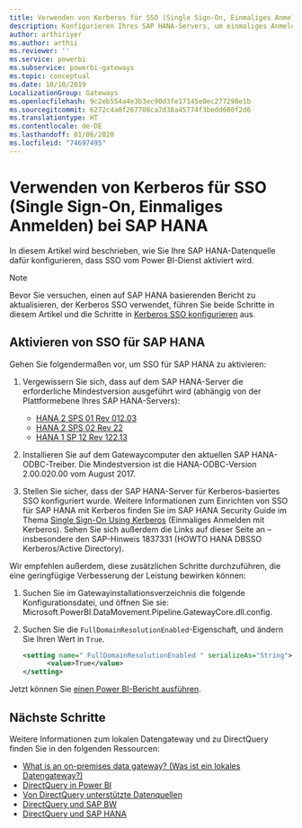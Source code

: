 ```yaml
---
title: Verwenden von Kerberos für SSO (Single Sign-On, Einmaliges Anmelden) bei SAP HANA
description: Konfigurieren Ihres SAP HANA-Servers, um einmaliges Anmelden vom Power BI-Dienst zu aktivieren
author: arthiriyer
ms.author: arthii
ms.reviewer: ''
ms.service: powerbi
ms.subservice: powerbi-gateways
ms.topic: conceptual
ms.date: 10/10/2019
LocalizationGroup: Gateways
ms.openlocfilehash: 9c2eb554a4e3b3ec90d3fe17145e0ec277298e1b
ms.sourcegitcommit: 6272c4a0f267708ca7d38a45774f3bedd680f2d6
ms.translationtype: HT
ms.contentlocale: de-DE
ms.lasthandoff: 01/06/2020
ms.locfileid: "74697495"
---
```

# <a name="use-kerberos-for-single-sign-on-sso-to-sap-hana"></a>Verwenden von Kerberos für SSO (Single Sign-On, Einmaliges Anmelden) bei SAP HANA

In diesem Artikel wird beschrieben, wie Sie Ihre SAP HANA-Datenquelle dafür konfigurieren, dass SSO vom Power BI-Dienst aktiviert wird.

> [!NOTE]
> Bevor Sie versuchen, einen auf SAP HANA basierenden Bericht zu aktualisieren, der Kerberos SSO verwendet, führen Sie beide Schritte in diesem Artikel und die Schritte in [Kerberos SSO konfigurieren](service-gateway-sso-kerberos.md) aus.

## <a name="enable-sso-for-sap-hana"></a>Aktivieren von SSO für SAP HANA

Gehen Sie folgendermaßen vor, um SSO für SAP HANA zu aktivieren:

1. Vergewissern Sie sich, dass auf dem SAP HANA-Server die erforderliche Mindestversion ausgeführt wird (abhängig von der Plattformebene Ihres SAP HANA-Servers):
   - [HANA 2 SPS 01 Rev 012.03](https://launchpad.support.sap.com/#/notes/2557386)
   - [HANA 2 SPS 02 Rev 22](https://launchpad.support.sap.com/#/notes/2547324)
   - [HANA 1 SP 12 Rev 122.13](https://launchpad.support.sap.com/#/notes/2528439)

2. Installieren Sie auf dem Gatewaycomputer den aktuellen SAP HANA-ODBC-Treiber. Die Mindestversion ist die HANA-ODBC-Version 2.00.020.00 vom August 2017.

3. Stellen Sie sicher, dass der SAP HANA-Server für Kerberos-basiertes SSO konfiguriert wurde. Weitere Informationen zum Einrichten von SSO für SAP HANA mit Kerberos finden Sie im SAP HANA Security Guide im Thema [Single Sign-On Using Kerberos](https://help.sap.com/viewer/b3ee5778bc2e4a089d3299b82ec762a7/2.0.03/1885fad82df943c2a1974f5da0eed66d.html) (Einmaliges Anmelden mit Kerberos). Sehen Sie sich außerdem die Links auf dieser Seite an – insbesondere den SAP-Hinweis 1837331 (HOWTO HANA DBSSO Kerberos/Active Directory).

Wir empfehlen außerdem, diese zusätzlichen Schritte durchzuführen, die eine geringfügige Verbesserung der Leistung bewirken können:

1. Suchen Sie im Gatewayinstallationsverzeichnis die folgende Konfigurationsdatei, und öffnen Sie sie: Microsoft.PowerBI.DataMovement.Pipeline.GatewayCore.dll.config.

2. Suchen Sie die `FullDomainResolutionEnabled`-Eigenschaft, und ändern Sie Ihren Wert in `True`.

    ```xml
    <setting name=" FullDomainResolutionEnabled " serializeAs="String">
          <value>True</value>
    </setting>
    ```

Jetzt können Sie [einen Power BI-Bericht ausführen](service-gateway-sso-kerberos.md#run-a-power-bi-report).

## <a name="next-steps"></a>Nächste Schritte

Weitere Informationen zum lokalen Datengateway und zu DirectQuery finden Sie in den folgenden Ressourcen:

* [What is an on-premises data gateway? (Was ist ein lokales Datengateway?)](/data-integration/gateway/service-gateway-onprem)
* [DirectQuery in Power BI](desktop-directquery-about.md)
* [Von DirectQuery unterstützte Datenquellen](desktop-directquery-data-sources.md)
* [DirectQuery und SAP BW](desktop-directquery-sap-bw.md)
* [DirectQuery und SAP HANA](desktop-directquery-sap-hana.md)
